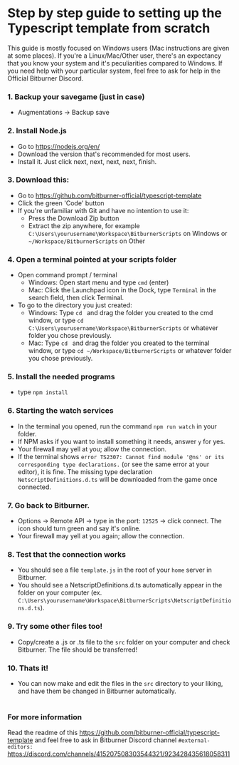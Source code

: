 # Step by step guide to setting up the Typescript template from scratch

This guide is mostly focused on Windows users (Mac instructions are given at some places).
If you're a Linux/Mac/Other user, there's an expectancy that you know your system and it's peculiarities compared to Windows.
If you need help with your particular system, feel free to ask for help in the Official Bitburner Discord.

### 1. Backup your savegame (just in case)

- Augmentations -> Backup save

### 2. Install Node.js

- Go to https://nodejs.org/en/
- Download the version that's recommended for most users.
- Install it. Just click next, next, next, next, finish.

### 3. Download this:

- Go to https://github.com/bitburner-official/typescript-template
- Click the green 'Code' button
- If you're unfamiliar with Git and have no intention to use it:
  - Press the Download Zip button
  - Extract the zip anywhere, for example `C:\Users\yourusername\Workspace\BitburnerScripts` on Windows or `~/Workspace/BitburnerScripts` on Other

### 4. Open a terminal pointed at your scripts folder

- Open command prompt / terminal
  - Windows: Open start menu and type `cmd` (enter)
  - Mac: Click the Launchpad icon in the Dock, type `Terminal` in the search field, then click Terminal.
- To go to the directory you just created:
  - Windows: Type `cd ` and drag the folder you created to the cmd window, or type `cd C:\Users\yourusername\Workspace\BitburnerScripts` or whatever folder you chose previously.
  - Mac: Type `cd ` and drag the folder you created to the terminal window, or type `cd ~/Workspace/BitburnerScripts` or whatever folder you chose previously.

### 5. Install the needed programs

- type `npm install`

### 6. Starting the watch services

- In the terminal you opened, run the command `npm run watch` in your folder.
- If NPM asks if you want to install something it needs, answer `y` for yes.
- Your firewall may yell at you; allow the connection.
- If the terminal shows `error TS2307: Cannot find module '@ns' or its corresponding type declarations.` (or see the same error at your editor), it is fine. The missing type declaration `NetscriptDefinitions.d.ts` will be downloaded from the game once connected.

### 7. Go back to Bitburner.

- Options -> Remote API -> type in the port: `12525` -> click connect. The icon should turn green and say it's online.
- Your firewall may yell at you again; allow the connection.

### 8. Test that the connection works

- You should see a file `template.js` in the root of your `home` server in Bitburner.
- You should see a NetscriptDefinitions.d.ts automatically appear in the folder on your computer (ex. `C:\Users\yourusername\Workspace\BitburnerScripts\NetscriptDefinitions.d.ts`).

### 9. Try some other files too!

- Copy/create a .js or .ts file to the `src` folder on your computer and check Bitburner. The file should be transferred!

### 10. Thats it!

- You can now make and edit the files in the `src` directory to your liking, and have them be changed in Bitburner automatically.
  <br />
  <br />

### For more information

Read the readme of this https://github.com/bitburner-official/typescript-template and feel free to ask in Bitburner Discord channel `#external-editors:` https://discord.com/channels/415207508303544321/923428435618058311
